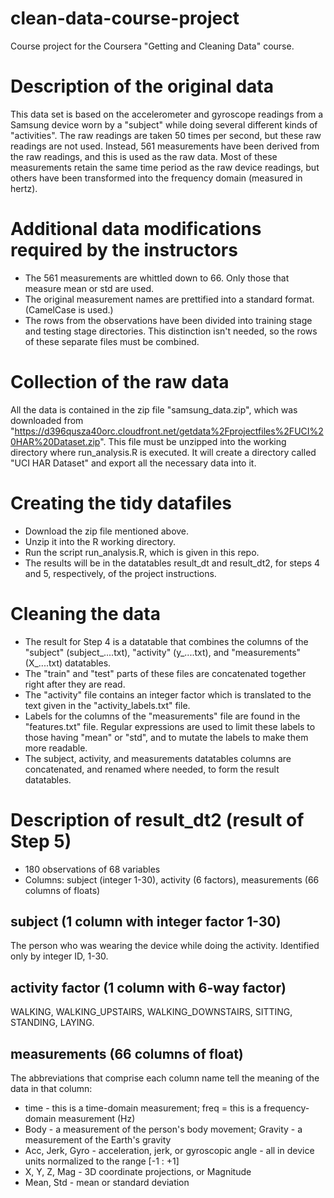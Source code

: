# clean-data-course-project
Course project for the Coursera "Getting and Cleaning Data" course.
# Description of the original data
This data set is based on the accelerometer and gyroscope readings from a Samsung device worn by a "subject" while doing several different kinds of "activities". The raw readings are taken 50 times per second, but these raw readings are not used. Instead, 561 measurements have been derived from the raw readings, and this is used as the raw data. Most of these measurements retain the same time period as the raw device readings, but others have been transformed into the frequency domain (measured in hertz).
# Additional data modifications required by the instructors
* The 561 measurements are whittled down to 66. Only those that measure mean or std are used.
* The original measurement names are prettified into a standard format. (CamelCase is used.)
* The rows from the observations have been divided into training stage and testing stage directories. This distinction isn't needed, so the rows of these separate files must be combined.

# Collection of the raw data
All the data is contained in the zip file "samsung_data.zip", which was downloaded from
"https://d396qusza40orc.cloudfront.net/getdata%2Fprojectfiles%2FUCI%20HAR%20Dataset.zip". 
This file must be unzipped into the working directory where run_analysis.R is executed.
It will create a directory called "UCI HAR Dataset" and export all the necessary data into it.
# Creating the tidy datafiles
* Download the zip file mentioned above.
* Unzip it into the R working directory.
* Run the script run_analysis.R, which is given in this repo.
* The results will be in the datatables result_dt and result_dt2, for steps 4 and 5, respectively, of the project instructions.

# Cleaning the data
* The result for Step 4 is a datatable that combines the columns of the "subject" (subject_....txt), "activity" (y_....txt), and "measurements" (X_....txt) datatables.
* The "train" and "test" parts of these files are concatenated together right after they are read.
* The "activity" file contains an integer factor which is translated to the text given in the "activity_labels.txt" file.
* Labels for the columns of the "measurements" file are found in the "features.txt" file. Regular expressions are used to limit these labels to those having "mean" or "std", and to mutate the labels to make them more readable.
* The subject, activity, and measurements datatables columns are concatenated, and renamed where needed, to form the result datatables.

# Description of result_dt2 (result of Step 5)
* 180 observations of 68 variables
* Columns: subject (integer 1-30), activity (6 factors), measurements (66 columns of floats)

## subject (1 column with integer factor 1-30)
The person who was wearing the device while doing the activity. Identified only by integer ID, 1-30.

## activity factor (1 column with 6-way factor)
WALKING, WALKING_UPSTAIRS, WALKING_DOWNSTAIRS, SITTING, STANDING, LAYING.

## measurements (66 columns of float)
The abbreviations that comprise each column name tell the meaning of the data in that column: 
* time - this is a time-domain measurement; freq = this is a frequency-domain measurement (Hz)
* Body - a measurement of the person's body movement; Gravity - a measurement of the Earth's gravity
* Acc, Jerk, Gyro - acceleration, jerk, or gyroscopic angle - all in device units normalized to the range [-1 : +1]
* X, Y, Z, Mag - 3D coordinate projections, or Magnitude
* Mean, Std - mean or standard deviation

